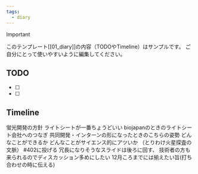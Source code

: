 ```yaml
---
tags:
  - diary
---
```

> [!IMPORTANT]
> このテンプレート[[01_diary]]の内容（TODOやTimeline）はサンプルです。
> ご自分にとって使いやすいように編集してください。

## TODO

- [ ]   
- [ ] 
## Timeline
蛍光開発の方針
ライトシートが一番ちょうどいい
biojapanのときのライトシート会社へのつなぎ
共同開発・インターンの形になったときのこちらの姿勢
	どんなことができるか
	どんなことがサイエンス的にアツいか
	（とりわけ火星探査の文脈）
	#402に投げる
冗長になりそうなスライドは後ろに回す、
技術者の方も来られるのでディスカッション多めにしたい
12月ころまでには揃えたい旨(打ち合わせの時に伝える)